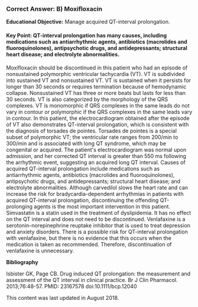 
### Correct Answer: B) Moxifloxacin 

**Educational Objective:** Manage acquired QT-interval prolongation.

#### **Key Point:** QT-interval prolongation has many causes, including medications such as antiarrhythmic agents, antibiotics (macrolides and fluoroquinolones), antipsychotic drugs, and antidepressants; structural heart disease; and electrolyte abnormalities.

Moxifloxacin should be discontinued in this patient who had an episode of nonsustained polymorphic ventricular tachycardia (VT). VT is subdivided into sustained VT and nonsustained VT. VT is sustained when it persists for longer than 30 seconds or requires termination because of hemodynamic collapse. Nonsustained VT has three or more beats but lasts for less than 30 seconds. VT is also categorized by the morphology of the QRS complexes. VT is monomorphic if QRS complexes in the same leads do not vary in contour or polymorphic if the QRS complexes in the same leads vary in contour. In this patient, the electrocardiogram obtained after the episode of VT also demonstrates QT-interval prolongation, which is consistent with the diagnosis of torsades de pointes. Torsades de pointes is a special subset of polymorphic VT; the ventricular rate ranges from 200/min to 300/min and is associated with long QT syndrome, which may be congenital or acquired. The patient's electrocardiogram was normal upon admission, and her corrected QT interval is greater than 550 ms following the arrhythmic event, suggesting an acquired long QT interval. Causes of acquired QT-interval prolongation include medications such as antiarrhythmic agents, antibiotics (macrolides and fluoroquinolones), antipsychotic drugs, and antidepressants; structural heart disease; and electrolyte abnormalities.
Although carvedilol slows the heart rate and can increase the risk for bradycardia-dependent arrhythmias in patients with acquired QT-interval prolongation, discontinuing the offending QT-prolonging agents is the most important intervention in this patient.
Simvastatin is a statin used in the treatment of dyslipidemia. It has no effect on the QT interval and does not need to be discontinued.
Venlafaxine is a serotonin-norepinephrine reuptake inhibitor that is used to treat depression and anxiety disorders. There is a possible risk for QT-interval prolongation with venlafaxine, but there is no evidence that this occurs when the medication is taken as recommended. Therefore, discontinuation of venlafaxine is unnecessary.

**Bibliography**

Isbister GK, Page CB. Drug induced QT prolongation: the measurement and assessment of the QT interval in clinical practice. Br J Clin Pharmacol. 2013;76:48-57. PMID: 23167578 doi:10.1111/bcp.12040

This content was last updated in August 2018.